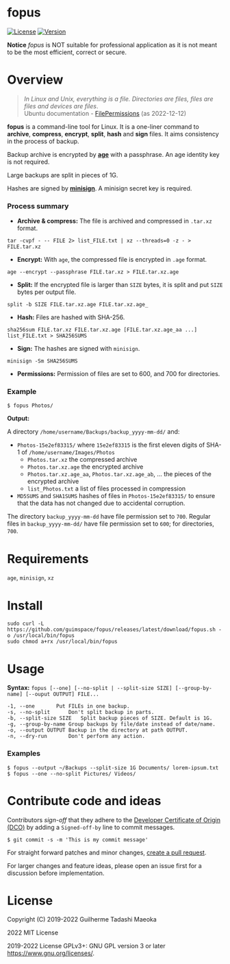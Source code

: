 # fopus

[![License](https://img.shields.io/github/license/guimspace/fopus)](https://github.com/guimspace/fopus/blob/master/LICENSE) [![Version](https://img.shields.io/github/release-pre/guimspace/fopus.svg)](https://github.com/guimspace/fopus/releases)

**Notice** _fopus_ is NOT suitable for professional application as it is not meant to be the most efficient, correct or secure.

# Overview

> *In Linux and Unix, everything is a file.  Directories are files, files are files and devices are files*.  
> Ubuntu documentation - [FilePermissions](https://help.ubuntu.com/community/FilePermissions) (as 2022-12-12)

**fopus** is a command-line tool for Linux. It is a one-liner command to **archive**, **compress**, **encrypt**, **split**, **hash** and **sign** files. It aims consistency in the process of backup.

Backup archive is encrypted by [**age**](https://github.com/FiloSottile/age) with a passphrase. An age identity key is not required.

Large backups are split in pieces of 1G.

Hashes are signed by [**minisign**](https://github.com/jedisct1/minisign). A minisign secret key is required.

### Process summary

- **Archive & compress:** The file is archived and compressed in `.tar.xz` format.
```
tar -cvpf - -- FILE 2> list_FILE.txt | xz --threads=0 -z - > FILE.tar.xz
```

- **Encrypt:** With `age`, the compressed file is encrypted in `.age` format.
```
age --encrypt --passphrase FILE.tar.xz > FILE.tar.xz.age
```

- **Split:** If the encrypted file is larger than `SIZE` bytes, it is split and put `SIZE` bytes per output file.
```
split -b SIZE FILE.tar.xz.age FILE.tar.xz.age_
```

- **Hash:** Files are hashed with SHA-256.
```
sha256sum FILE.tar.xz FILE.tar.xz.age [FILE.tar.xz.age_aa ...] list_FILE.txt > SHA256SUMS
```

- **Sign:** The hashes are signed with `minisign`.
```
minisign -Sm SHA256SUMS
```

- **Permissions:** Permission of files are set to 600, and 700 for directories.

### Example

```
$ fopus Photos/
```

**Output:**

A directory `/home/username/Backups/backup_yyyy-mm-dd/` and:
 - `Photos-15e2ef83315/` where `15e2ef83315` is the first eleven digits of SHA-1 of `/home/username/Images/Photos`
   - `Photos.tar.xz` the compressed archive
   - `Photos.tar.xz.age` the encrypted archive
   - `Photos.tar.xz.age_aa`, `Photos.tar.xz.age_ab`, ... the pieces of the encrypted archive
   - `list_Photos.txt` a list of files processed in compression
 - `MD5SUMS` and `SHA1SUMS` hashes of files in `Photos-15e2ef83315/` to ensure that the data has not changed due to accidental corruption.

The directory `backup_yyyy-mm-dd` have file permission set to `700`. Regular files in `backup_yyyy-mm-dd/` have file permission set to `600`; for directories, `700`.


# Requirements

`age`, `minisign`, `xz`


# Install

```
sudo curl -L https://github.com/guimspace/fopus/releases/latest/download/fopus.sh -o /usr/local/bin/fopus
sudo chmod a+rx /usr/local/bin/fopus
```


# Usage

**Syntax:** `fopus [--one] [--no-split | --split-size SIZE] [--group-by-name] [--ouput OUTPUT] FILE...`

```
-1, --one		Put FILEs in one backup.
-s, --no-split		Don't split backup in parts.
-b, --split-size SIZE	Split backup pieces of SIZE. Default is 1G.
-g, --group-by-name	Group backups by file/date instead of date/name.
-o, --output OUTPUT	Backup in the directory at path OUTPUT.
-n, --dry-run		Don't perform any action.
```

### Examples

```
$ fopus --output ~/Backups --split-size 1G Documents/ lorem-ipsum.txt
$ fopus --one --no-split Pictures/ Videos/
```

# Contribute code and ideas

Contributors *sign-off* that they adhere to the [Developer Certificate of Origin (DCO)](https://developercertificate.org/) by adding a `Signed-off-by` line to commit messages.

```
$ git commit -s -m 'This is my commit message'
```

For straight forward patches and minor changes, [create a pull request](https://help.github.com/en/articles/creating-a-pull-request).

For larger changes and feature ideas, please open an issue first for a discussion before implementation.


# License

Copyright (C) 2019-2022 Guilherme Tadashi Maeoka

2022 MIT License

2019-2022 License GPLv3+: GNU GPL version 3 or later <https://www.gnu.org/licenses/>.
